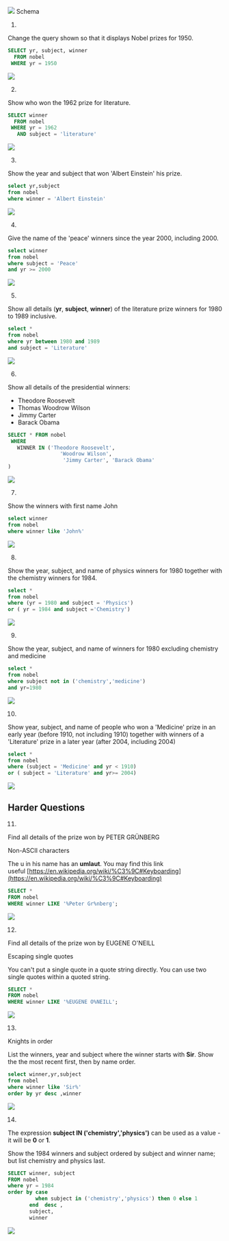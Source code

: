![](src/Pasted%20image%2020230529111352.png)
Schema

  
1.

Change the query shown so that it displays Nobel prizes for 1950.

```sql
SELECT yr, subject, winner
  FROM nobel
 WHERE yr = 1950
```

![](src/Pasted%20image%2020230529111507.png)

2.

Show who won the 1962 prize for literature.


```sql
SELECT winner
  FROM nobel
 WHERE yr = 1962
   AND subject = 'literature'
```

![](src/Pasted%20image%2020230529111536.png)

3.

Show the year and subject that won 'Albert Einstein' his prize.

```sql
select yr,subject
from nobel
where winner = 'Albert Einstein'
```

![](src/Pasted%20image%2020230529111647.png)

4.

Give the name of the 'peace' winners since the year 2000, including 2000.

```sql
select winner
from nobel
where subject = 'Peace'
and yr >= 2000
```

![](src/Pasted%20image%2020230529111825.png)

5.

Show all details (**yr**, **subject**, **winner**) of the literature prize winners for 1980 to 1989 inclusive.

```sql
select *
from nobel
where yr between 1980 and 1989
and subject = 'Literature'
```

![](src/Pasted%20image%2020230529112322.png)

6.

Show all details of the presidential winners:

- Theodore Roosevelt
- Thomas Woodrow Wilson
- Jimmy Carter
- Barack Obama

```sql
SELECT * FROM nobel
 WHERE
   WINNER IN ('Theodore Roosevelt',
                 'Woodrow Wilson',
                  'Jimmy Carter', 'Barack Obama'
)
```

![](src/Pasted%20image%2020230529112649.png)


7.

Show the winners with first name John

```sql
select winner
from nobel
where winner like 'John%'
```

![](src/Pasted%20image%2020230529112810.png)

8.

Show the year, subject, and name of physics winners for 1980 together with the chemistry winners for 1984.

```sql
select *
from nobel
where (yr = 1980 and subject = 'Physics')
or ( yr = 1984 and subject ='Chemistry')
```

![](src/Pasted%20image%2020230529113049.png)

9.

Show the year, subject, and name of winners for 1980 excluding chemistry and medicine

```sql
select *
from nobel
where subject not in ('chemistry','medicine')
and yr=1980
```

![](src/Pasted%20image%2020230529113159.png)

10.

Show year, subject, and name of people who won a 'Medicine' prize in an early year (before 1910, not including 1910) together with winners of a 'Literature' prize in a later year (after 2004, including 2004)


```sql
select *
from nobel
where (subject = 'Medicine' and yr < 1910)
or ( subject = 'Literature' and yr>= 2004)
```

![](src/Pasted%20image%2020230529113337.png)

## Harder Questions

11.

Find all details of the prize won by PETER GRÜNBERG

Non-ASCII characters

The u in his name has an **umlaut**. You may find this link useful [https://en.wikipedia.org/wiki/%C3%9C#Keyboarding](https://en.wikipedia.org/wiki/%C3%9C#Keyboarding)

```sql
SELECT *
FROM nobel
WHERE winner LIKE '%Peter Gr%nberg';
```

![](src/Pasted%20image%2020230529113537.png)

12.

Find all details of the prize won by EUGENE O'NEILL

Escaping single quotes

You can't put a single quote in a quote string directly. You can use two single quotes within a quoted string.


```sql
SELECT *
FROM nobel
WHERE winner LIKE '%EUGENE O%NEILL';
```

![](src/Pasted%20image%2020230529113640.png)

13.

Knights in order

List the winners, year and subject where the winner starts with **Sir**. Show the the most recent first, then by name order.


```sql
select winner,yr,subject
from nobel
where winner like 'Sir%'
order by yr desc ,winner
```

![](src/Pasted%20image%2020230529113842.png)

14.

The expression **subject IN ('chemistry','physics')** can be used as a value - it will be **0** or **1**.

Show the 1984 winners and subject ordered by subject and winner name; but list chemistry and physics last.


```sql
SELECT winner, subject
FROM nobel
where yr = 1984
order by case 
         when subject in ('chemistry','physics') then 0 else 1 
       end  desc ,
       subject,
       winner
```

![](src/Pasted%20image%2020230529114609.png)


